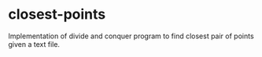 # closest-points
Implementation of divide and conquer program to find closest pair of points given a text file. 
